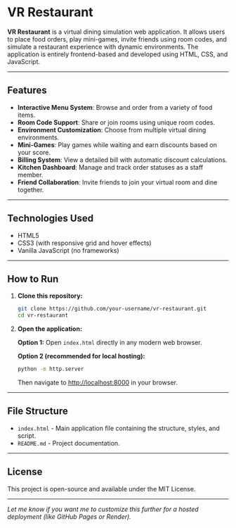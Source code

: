 # VR Restaurant

**VR Restaurant** is a virtual dining simulation web application. It allows users to place food orders, play mini-games, invite friends using room codes, and simulate a restaurant experience with dynamic environments. The application is entirely frontend-based and developed using HTML, CSS, and JavaScript.

---

## Features

- **Interactive Menu System**: Browse and order from a variety of food items.
- **Room Code Support**: Share or join rooms using unique room codes.
- **Environment Customization**: Choose from multiple virtual dining environments.
- **Mini-Games**: Play games while waiting and earn discounts based on your score.
- **Billing System**: View a detailed bill with automatic discount calculations.
- **Kitchen Dashboard**: Manage and track order statuses as a staff member.
- **Friend Collaboration**: Invite friends to join your virtual room and dine together.

---

## Technologies Used

- HTML5
- CSS3 (with responsive grid and hover effects)
- Vanilla JavaScript (no frameworks)

---

## How to Run

1. **Clone this repository:**
   ```bash
   git clone https://github.com/your-username/vr-restaurant.git
   cd vr-restaurant
   ```

2. **Open the application:**

   **Option 1:** Open `index.html` directly in any modern web browser.

   **Option 2 (recommended for local hosting):**
   ```bash
   python -m http.server
   ```
   Then navigate to [http://localhost:8000](http://localhost:8000) in your browser.

---

## File Structure

- `index.html` - Main application file containing the structure, styles, and script.
- `README.md` - Project documentation.

---

## License

This project is open-source and available under the MIT License.

---

*Let me know if you want me to customize this further for a hosted deployment (like GitHub Pages or Render).*
